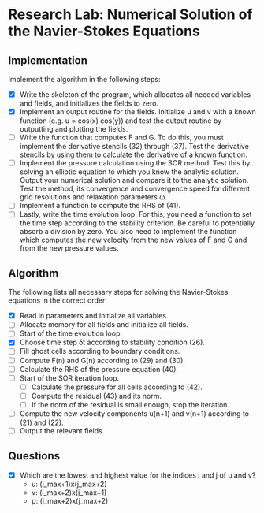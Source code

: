 # Research Lab: Numerical Solution of the Navier-Stokes Equations

## Implementation
Implement the algorithm in the following steps:
- [x] Write the skeleton of the program, which allocates all needed variables and fields, and initializes the fields to zero.
- [x] Implement an output routine for the fields. Initialize u and v with a known function (e.g. u = cos(x) cos(y)) and test the output routine by outputting and plotting the fields.
- [ ] Write the function that computes F and G. To do this, you must implement the derivative stencils (32) through (37). Test the derivative stencils by using them to calculate the derivative of a known function.
- [ ] Implement the pressure calculation using the SOR method. Test this by solving an elliptic equation to which you know the analytic solution. Output your numerical solution and compare it to the analytic solution. Test the method, its convergence and convergence speed for different grid resolutions and relaxation parameters ω.
- [ ] Implement a function to compute the RHS of (41).
- [ ] Lastly, write the time evolution loop. For this, you need a function to set the time step according to the stability criterion. Be careful to potentially absorb a division by zero. You also need to implement the function which computes the new velocity from the new values of F and G and from the new pressure values.

## Algorithm
The following lists all necessary steps for solving the Navier-Stokes equations in the correct order:
- [x] Read in parameters and initialize all variables.
- [ ] Allocate memory for all fields and initialize all fields.
- [ ] Start of the time evolution loop.
- [x] Choose time step δt according to stability condition (26).
- [ ] Fill ghost cells according to boundary conditions.
- [ ] Compute F(n) and G(n) according to (29) and (30).
- [ ] Calculate the RHS of the pressure equation (40).
- [ ] Start of the SOR iteration loop.
  - [ ] Calculate the pressure for all cells according to (42).
  - [ ] Compute the residual (43) and its norm.
  - [ ] If the norm of the residual is small enough, stop the iteration.
- [ ] Compute the new velocity components u(n+1) and v(n+1) according to (21) and (22).
- [ ] Output the relevant fields.

## Questions
- [x] Which are the lowest and highest value for the indices i and j of u and v?
    - u: (i_max+1)x(j_max+2)
    - v: (i_max+2)x(j_max+1)
    - p: (i_max+2)x(j_max+2)
